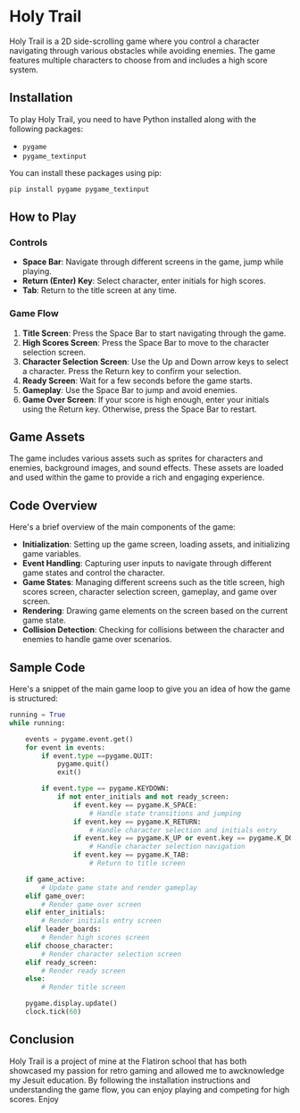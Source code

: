 # Holy Trail

Holy Trail is a 2D side-scrolling game where you control a character navigating through various obstacles while avoiding enemies. The game features multiple characters to choose from and includes a high score system.

## Installation

To play Holy Trail, you need to have Python installed along with the following packages:

- `pygame`
- `pygame_textinput`

You can install these packages using pip:

```bash
pip install pygame pygame_textinput
```

## How to Play

### Controls

- **Space Bar**: Navigate through different screens in the game, jump while playing.
- **Return (Enter) Key**: Select character, enter initials for high scores.
- **Tab**: Return to the title screen at any time.

### Game Flow

1. **Title Screen**: Press the Space Bar to start navigating through the game.
2. **High Scores Screen**: Press the Space Bar to move to the character selection screen.
3. **Character Selection Screen**: Use the Up and Down arrow keys to select a character. Press the Return key to confirm your selection.
4. **Ready Screen**: Wait for a few seconds before the game starts.
5. **Gameplay**: Use the Space Bar to jump and avoid enemies.
6. **Game Over Screen**: If your score is high enough, enter your initials using the Return key. Otherwise, press the Space Bar to restart.

## Game Assets

The game includes various assets such as sprites for characters and enemies, background images, and sound effects. These assets are loaded and used within the game to provide a rich and engaging experience.

## Code Overview

Here's a brief overview of the main components of the game:

- **Initialization**: Setting up the game screen, loading assets, and initializing game variables.
- **Event Handling**: Capturing user inputs to navigate through different game states and control the character.
- **Game States**: Managing different screens such as the title screen, high scores screen, character selection screen, gameplay, and game over screen.
- **Rendering**: Drawing game elements on the screen based on the current game state.
- **Collision Detection**: Checking for collisions between the character and enemies to handle game over scenarios.

## Sample Code

Here's a snippet of the main game loop to give you an idea of how the game is structured:

```python
running = True
while running:

    events = pygame.event.get()
    for event in events:
        if event.type ==pygame.QUIT:
            pygame.quit()
            exit()

        if event.type == pygame.KEYDOWN: 
            if not enter_initials and not ready_screen:
                if event.key == pygame.K_SPACE:
                    # Handle state transitions and jumping
                if event.key == pygame.K_RETURN:
                    # Handle character selection and initials entry
                if event.key == pygame.K_UP or event.key == pygame.K_DOWN:
                    # Handle character selection navigation
                if event.key == pygame.K_TAB:
                    # Return to title screen

    if game_active:
        # Update game state and render gameplay
    elif game_over:
        # Render game over screen
    elif enter_initials:
        # Render initials entry screen
    elif leader_boards:
        # Render high scores screen
    elif choose_character:
        # Render character selection screen
    elif ready_screen:
        # Render ready screen
    else:
        # Render title screen

    pygame.display.update()
    clock.tick(60)
```

## Conclusion

Holy Trail is a project of mine at the Flatiron school that has both showcased my passion for retro gaming and allowed me to awcknowledge my Jesuit education. By following the installation instructions and understanding the game flow, you can enjoy playing and competing for high scores. Enjoy

